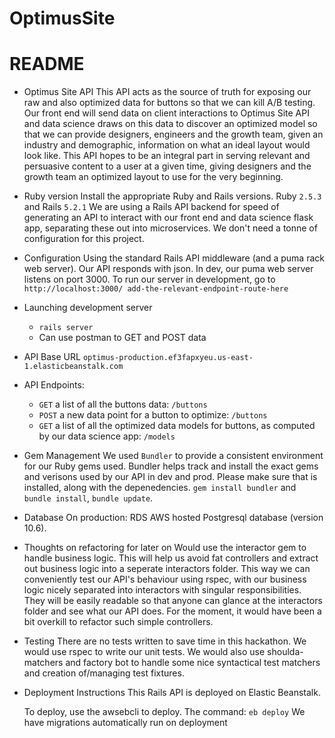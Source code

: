 # OptimusSite
# README

* Optimus Site API
  This API acts as the source of truth for exposing our raw and also optimized data for buttons so that we can kill A/B testing. Our front end will send data on client interactions to Optimus Site API and data science draws on this data to discover an optimized model so that we can provide designers, engineers and the growth team, given an industry and demographic, information on what an ideal layout would look like. This API hopes to be an integral part in serving relevant and persuasive content to a user at a given time, giving designers and the growth team an optimized layout to use for the very beginning.

* Ruby version
  Install the appropriate Ruby and Rails versions.
  Ruby ```2.5.3``` and Rails ```5.2.1```
  We are using a Rails API backend for speed of generating an API to interact with our front end and data science flask app, separating these out into microservices. We don't need a tonne of configuration for this project.

* Configuration
  Using the standard Rails API middleware (and a puma rack web server). Our API responds with json. In dev, our puma web server listens on port 3000. To run our server in development, go to
  ```http://localhost:3000/ add-the-relevant-endpoint-route-here```

* Launching development server
  - ```rails server```
  - Can use postman to GET and POST data

* API Base URL
```optimus-production.ef3fapxyeu.us-east-1.elasticbeanstalk.com```

* API Endpoints:
  - ```GET``` a list of all the buttons data: ```/buttons ```
  - ```POST``` a new data point for a button to optimize: ```/buttons```
  - ```GET``` a list of all the optimized data models for buttons, as computed by our data science app: ```/models```

* Gem Management
  We used ```Bundler``` to provide a consistent environment for our Ruby gems used. Bundler helps track and install the exact gems and verisons used by our API in dev and prod. Please make sure that is installed, along with the depenedencies. ```gem install bundler``` and ```bundle install```, ```bundle update```.

* Database
  On production: RDS AWS hosted Postgresql database (version 10.6).

* Thoughts on refactoring for later on
  Would use the interactor gem to handle business logic. This will help us avoid fat controllers and extract out business logic into a seperate interactors folder. This way we can conveniently test our API's behaviour using rspec, with our business logic nicely separated into interactors with singular responsibilities. They will be easily readable so that anyone can glance at the interactors folder and see what our API does. For the moment, it would have been a bit overkill to refactor such simple controllers.

* Testing
  There are no tests written to save time in this hackathon. We would use rspec to write our unit tests. We would also use shoulda-matchers and factory bot to handle some nice syntactical test matchers and creation of/managing test fixtures.

* Deployment Instructions
  This Rails API is deployed on Elastic Beanstalk.

  To deploy, use the awsebcli to deploy.
  The command: ```eb deploy```
  We have migrations automatically run on deployment
